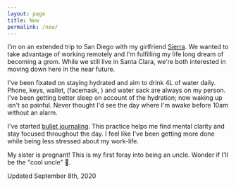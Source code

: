 ```yaml
---
layout: page
title: Now
permalink: /now/
---
```


I'm on an extended trip to San Diego with my girlfriend [Sierra](https://somewheresierra.com/index.php/aboutme/).  We wanted to take advantage of working remotely and I'm fulfilling my life long dream of becoming a grom.   While we still live in Santa Clara, we're both interested in moving down here in the near future.

 I've been fixated on staying hydrated and aim to drink 4L of water daily.  Phone, keys, wallet, (facemask, ) and water sack are always on my person.  I've been getting better sleep on account of the hydration; now waking up isn't so painful.  Never thought I'd see the day where I'm awake before 10am without an alarm.

I've started [bullet journaling](https://bulletjournal.com/).  This practice helps me find mental clarity and stay focused throughout the day.  I feel like I've been getting more done while being less stressed about my work-life.

My sister is pregnant!  This is my first foray into being an uncle.  Wonder if I'll be the "cool uncle" 🤔.

Updated September 8th, 2020

<!--stackedit_data:
eyJoaXN0b3J5IjpbMjEzODU1NDE1NCwtMTM1OTU2MzQwXX0=
-->